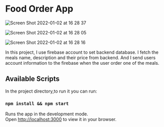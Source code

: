 # Food Order App

![Screen Shot 2022-01-02 at 16 28 37](https://user-images.githubusercontent.com/76161992/147877350-55f9d294-8594-4eb7-9676-a3e5a92e16c5.png)

![Screen Shot 2022-01-02 at 16 28 05](https://user-images.githubusercontent.com/76161992/147877371-e79b05eb-2a1d-41ee-bfbf-d962137b1003.png)

![Screen Shot 2022-01-02 at 16 28 16](https://user-images.githubusercontent.com/76161992/147877385-8fa0b09d-bc79-464e-a45e-24697fef9b67.png)

In this project, I use firebase account to set backend database. I fetch the meals name, description and their price from backend. And I send users account information to the firebase when the user order one of the meals.

## Available Scripts

In the project directory,to run it you can run:

### `npm install && npm start`

Runs the app in the development mode.\
Open [http://localhost:3000](http://localhost:3000) to view it in your browser.
